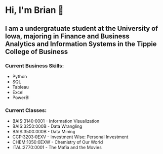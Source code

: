 # Hi, I'm Brian 👋

## I am a undergratuate student at the University of Iowa, majoring in Finance and Business Analytics and Information Systems in the Tippie College of Business

### Current Business Skills:
- Python
- SQL
- Tableau
- Excel
- PowerBI

### Current Classes:
- BAIS:3140:0001 - Information Visualization
- BAIS:3250:000B - Data Wrangling
- BAIS:3500:000B - Data Mining
- CCP:3203:0EXV - Investment Wise: Personal Investment
- CHEM:1050:0EXW - Chemistry of Our World
- ITAL:2770:0001 - The Mafia and the Movies

<!--
**bkarstens24/bkarstens24** is a ✨ _special_ ✨ repository because its `README.md` (this file) appears on your GitHub profile.

Here are some ideas to get you started:

- 🔭 I’m currently working on ...
- 🌱 I’m currently learning ...
- 👯 I’m looking to collaborate on ...
- 🤔 I’m looking for help with ...
- 💬 Ask me about ...
- 📫 How to reach me: ...
- 😄 Pronouns: ...
- ⚡ Fun fact: ...
-->

